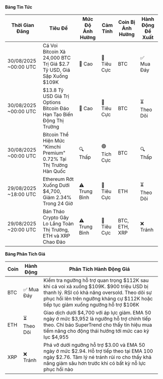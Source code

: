 **Bảng Tin Tức**

| Thời Gian Đăng | Tiêu Đề | Mức Độ Ảnh Hưởng | Cảm Tính | Coin Bị Ảnh Hưởng | Hành Động Đề Xuất |
|-----------------|----------|---------|-----------|------------------|------------------|
| 30/08/2025 ~00:00 UTC | Cá Voi Bitcoin Xả 24,000 BTC Trị Giá $2.7 Tỷ USD, Giá Sập Xuống $109K | 🚨 Cao | 🔴 Tiêu Cực | BTC | ✅ Mua Đáy |
| 30/08/2025 ~00:00 UTC | $13.8 Tỷ USD Giá Trị Options Bitcoin Đáo Hạn Tạo Biến Động Thị Trường | 🚨 Cao | 🔴 Tiêu Cực | BTC | ⏳ Theo Dõi |
| 30/08/2025 ~00:00 UTC | Bitcoin Thể Hiện Mức "Kimchi Premium" 0.72% Tại Thị Trường Hàn Quốc | 🔍 Thấp | 🟢 Tích Cực | BTC | 🔍 Thấp |
| 29/08/2025 ~18:00 UTC | Ethereum Rớt Xuống Dưới $4,700, Giảm 2.34% Trong 24 Giờ | ⚠️ Trung Bình | 🔴 Tiêu Cực | ETH | ⏳ Theo Dõi |
| 29/08/2025 ~20:00 UTC | Bán Tháo Crypto Gây Lo Lắng Toàn Thị Trường, ETH và XRP Chao Đảo | ⚠️ Trung Bình | 🔴 Tiêu Cực | BTC, ETH, XRP | ❌ Tránh |

**Bảng Phân Tích Giá**

| Coin | Hành Động | Phân Tích Hành Động Giá |
|------|---------|---------------------|
| BTC | ✅ Mua Đáy | Kiểm tra ngưỡng hỗ trợ quan trọng $112K sau khi cá voi xả xuống $109K. $900 triệu USD bị thanh lý. RSI có khả năng oversold. Theo dõi sự phục hồi lên trên ngưỡng kháng cự $112K hoặc tiếp tục giảm xuống ngưỡng hỗ trợ $106K |
| ETH | ⏳ Theo Dõi | Giao dịch dưới $4,700 với áp lực giảm. EMA 50 ngày ở mức $3,952 là ngưỡng hỗ trợ chính tiếp theo. Chỉ báo SuperTrend cho thấy tín hiệu mua tiềm năng cho động thái hướng tới mức cao kỷ lục $4,955 |
| XRP | ❌ Tránh | Phá vỡ dưới ngưỡng hỗ trợ $3.00 và EMA 50 ngày ở mức $2.94. Hỗ trợ tiếp theo tại EMA 100 ngày $2.76. Tâm lý né tránh rủi ro cho thấy khả năng giảm sâu hơn trước khi có bất kỳ nỗ lực phục hồi nào |